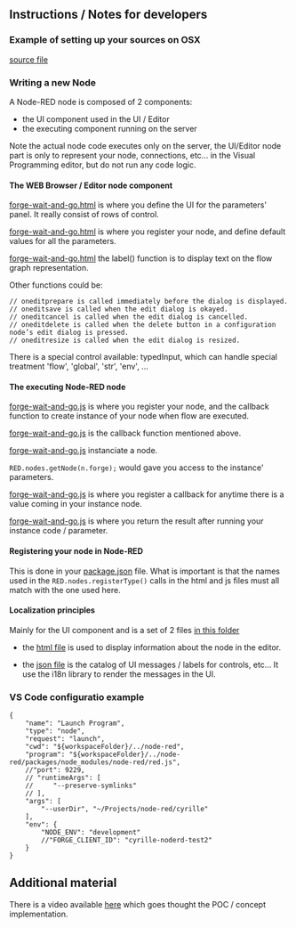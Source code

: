 
## Instructions / Notes for developers

### Example of setting up your sources on OSX

[source file](setup)

### Writing a new Node

A Node-RED node is composed of 2 components:

- the UI component used in the UI / Editor
- the executing component running on the server

Note the actual node code executes only on the server, the UI/Editor node part is only to represent your node, connections, etc... in the Visual Programming editor, but do not run any code logic.


#### The WEB Browser / Editor node component

[forge-wait-and-go.html](../forge-wait-and-go.html#L24) is where you define the UI for the parameters' panel. It really consist of rows of control.

[forge-wait-and-go.html](../forge-wait-and-go.html#L42) is where you register your node, and define default values for all the parameters.

[forge-wait-and-go.html](../forge-wait-and-go.html#L60) the label() function is to display text on the flow graph representation.

Other functions could be:

	// oneditprepare is called immediately before the dialog is displayed.
	// oneditsave is called when the edit dialog is okayed.
	// oneditcancel is called when the edit dialog is cancelled.
	// oneditdelete is called when the delete button in a configuration node’s edit dialog is pressed.
	// oneditresize is called when the edit dialog is resized.

There is a special control available: typedInput, which can handle special treatment 'flow', 'global', 'str', 'env', ...

#### The executing Node-RED node

[forge-wait-and-go.js](../forge-wait-and-go.js#L76) is where you register your node, and the callback function to create instance of your node when flow are executed.

[forge-wait-and-go.js](../forge-wait-and-go.js#L25) is the callback function mentioned above.

[forge-wait-and-go.js](../forge-wait-and-go.js#L26) instanciate a node.

```RED.nodes.getNode(n.forge);``` would gave you access to the instance' parameters.

[forge-wait-and-go.js](../forge-wait-and-go.js#L72) is where you register a callback for anytime there is a value coming in your instance node.

[forge-wait-and-go.js](../forge-wait-and-go.js#L43) is where you return the result after running your instance code / parameter.

#### Registering your node in Node-RED

This is done in your [package.json](../package.json#L24) file. What is important is that the names used in the ```RED.nodes.registerType()``` calls in the html and js files must all match with the one used here.

#### Localization principles

Mainly for the UI component and is a set of 2 files [in this folder](../locales/en-US)

- the [html file](../locales/en-US/forge-wait-and-go.html) is used to display information about the node in the editor.

- the [json file](../locales/en-US/forge-wait-and-go.json) is the catalog of UI messages / labels for controls, etc... It use the i18n library to render the messages in the UI.

### VS Code configuratio example

```
{
	"name": "Launch Program",
	"type": "node",
	"request": "launch",
	"cwd": "${workspaceFolder}/../node-red",
	"program": "${workspaceFolder}/../node-red/packages/node_modules/node-red/red.js",
	//"port": 9229,
	// "runtimeArgs": [
	//     "--preserve-symlinks"
	// ],
	"args": [
		"--userDir", "~/Projects/node-red/cyrille"
	],
	"env": {
		"NODE_ENV": "development"
		//"FORGE_CLIENT_ID": "cyrille-noderd-test2"
	}
}
```

## Additional material

There is a video available [here](.) which goes thought the POC / concept implementation.